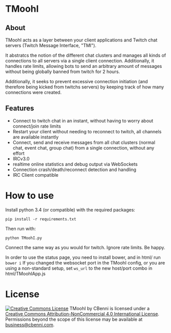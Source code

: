 # TMoohI

## About
TMoohI acts as a layer between your client applications and Twitch chat servers (Twitch Message Interface, "TMI").

It abstratcs the notion of the different chat clusters and manages all kinds of connections to all servers via a single client connection. Additionally, it handles rate limits, allowing bots to send an arbitrary amount of messages without being globally banned from twitch for 2 hours.

Additionally, it seeks to prevent excessive connection initiation (and therefore being kicked from twitchs servers) by keeping track of how many connections were created.

## Features
* Connect to twitch chat in an instant, without having to worry about connect/join rate limits
* Restart your client without needing to reconnect to twitch, all channels are available instantly
* Connect, send and receive messages from all chat clusters (normal chat, event chat, group chat) from a single connection, without any effort
* IRCv3.0
* realtime online statistics and debug output via WebSockets
* Connection crash/death/reconnect detection and handling
* IRC Client compatible

# How to use
Install python 3.4 (or compatible) with the required packages:

```shell
pip install -r requirements.txt
```

Then run with:

```shell
python TMoohI.py
```

Connect the same way as you would for twitch. Ignore rate limits. Be happy.

In order to use the status page, you need to install bower, and in html/ run
```bower i```
If you changed the websocket port in the TMoohI config, or you are using a non-standard setup, set `ws_url` to the new host/port combo in html/TMoohIApp.js

# License
[![Creative Commons License](https://i.creativecommons.org/l/by-nc/4.0/88x31.png)](http://creativecommons.org/licenses/by-nc/4.0/)
<span xmlns:dct="http://purl.org/dc/terms/" property="dct:title">TMoohI</span> by <span xmlns:cc="http://creativecommons.org/ns#" property="cc:attributionName">CBenni</span> is licensed under a [Creative Commons Attribution-NonCommercial 4.0 International License](http://creativecommons.org/licenses/by-nc/4.0/).
Permissions beyond the scope of this license may be available at [business@cbenni.com](business@cbenni.com).
